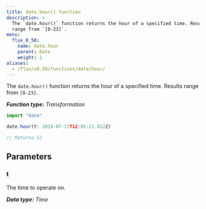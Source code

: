 ```yaml
---
title: date.hour() function
description: >
  The `date.hour()` function returns the hour of a specified time. Results
  range from `[0-23]`.
menu:
  flux_0_50:
    name: date.hour
    parent: Date
    weight: 1
aliases:
  - /flux/v0.50/functions/date/hour/
---
```


The `date.hour()` function returns the hour of a specified time.
Results range from `[0-23]`.

_**Function type:** Transformation_  

```js
import "date"

date.hour(t: 2019-07-17T12:05:21.012Z)

// Returns 12
```

## Parameters

### t
The time to operate on.

_**Data type:** Time_
